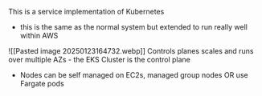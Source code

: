 This is a service implementation of Kubernetes
- this is the same as the normal system but extended to run really well within AWS

![[Pasted image 20250123164732.webp]]
Controls planes scales and runs over multiple AZs - the EKS Cluster is the control plane
- Nodes can be self managed on EC2s, managed group nodes OR use Fargate pods


